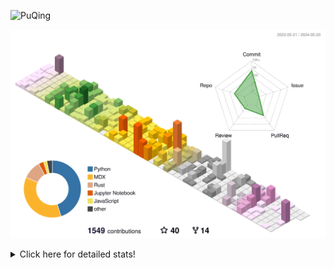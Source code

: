 ![PuQing](https://user-images.githubusercontent.com/27223114/171565019-9a56fae6-b08b-421f-99db-7e830da42371.png)

![](./profile-3d-contrib/profile-season-animate.svg)

<details>
<summary>Click here for detailed stats!</summary>

<!--START_SECTION:waka-->
![Lines of code](https://img.shields.io/badge/From%20Hello%20World%20I%27ve%20Written-1.4%20million%20lines%20of%20code-blue)

**🐱 My GitHub Data** 

> 📦 387.4 kB Used in GitHub's Storage 
 > 
> 🏆 381 Contributions in the Year 2024
 > 
> 🚫 Not Opted to Hire
 > 
> 📜 47 Public Repositories 
 > 
> 🔑 29 Private Repositories 
 > 
**I'm an Early 🐤** 

```text
🌞 Morning                605 commits         ██░░░░░░░░░░░░░░░░░░░░░░░   07.78 % 
🌆 Daytime                3615 commits        ████████████░░░░░░░░░░░░░   46.50 % 
🌃 Evening                1598 commits        █████░░░░░░░░░░░░░░░░░░░░   20.55 % 
🌙 Night                  1957 commits        ██████░░░░░░░░░░░░░░░░░░░   25.17 % 
```


📊 **This Week I Spent My Time On** 

```text
💬 Programming Languages: 
Browsing                 12 hrs 6 mins       █████████░░░░░░░░░░░░░░░░   36.15 % 
Markdown                 5 hrs 25 mins       ████░░░░░░░░░░░░░░░░░░░░░   16.20 % 
Python                   4 hrs 2 mins        ███░░░░░░░░░░░░░░░░░░░░░░   12.06 % 
Searching                3 hrs 34 mins       ███░░░░░░░░░░░░░░░░░░░░░░   10.69 % 
CLI                      1 hr 52 mins        █░░░░░░░░░░░░░░░░░░░░░░░░   05.58 % 

🔥 Editors: 
Chrome                   20 hrs 11 mins      ███████████████░░░░░░░░░░   60.33 % 
VS Code                  5 hrs 59 mins       ████░░░░░░░░░░░░░░░░░░░░░   17.89 % 
Obsidian                 5 hrs 25 mins       ████░░░░░░░░░░░░░░░░░░░░░   16.20 % 
fish                     1 hr 52 mins        █░░░░░░░░░░░░░░░░░░░░░░░░   05.58 % 

💻 Operating System: 
Mac                      27 hrs 29 mins      █████████████████████░░░░   82.14 % 
WSL                      5 hrs 52 mins       ████░░░░░░░░░░░░░░░░░░░░░   17.57 % 
Linux                    5 mins              ░░░░░░░░░░░░░░░░░░░░░░░░░   00.28 % 
```


<!--END_SECTION:waka-->
</details>
